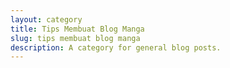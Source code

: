 ```yaml
---
layout: category
title: Tips Membuat Blog Manga
slug: tips membuat blog manga
description: A category for general blog posts.
---
```

